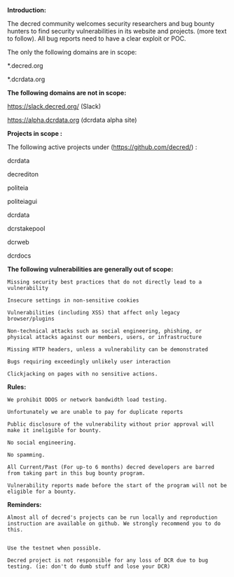 **Introduction:**

The decred community welcomes security researchers and bug bounty hunters to find security vulnerabilities in its website and projects. (more text to follow). All bug reports need to have a clear exploit or POC.

The only the following domains are in scope:

*.decred.org

*.dcrdata.org


**The following domains are not in scope:**

https://slack.decred.org/ (Slack)

https://alpha.dcrdata.org (dcrdata alpha site)


**Projects in scope :**

The following active projects under (https://github.com/decred/) :

dcrdata

decrediton

politeia

politeiagui

dcrdata

dcrstakepool

dcrweb

dcrdocs


**The following vulnerabilities are generally out of scope:**

    Missing security best practices that do not directly lead to a vulnerability

    Insecure settings in non-sensitive cookies

    Vulnerabilities (including XSS) that affect only legacy browser/plugins

    Non-technical attacks such as social engineering, phishing, or physical attacks against our members, users, or infrastructure

    Missing HTTP headers, unless a vulnerability can be demonstrated

    Bugs requiring exceedingly unlikely user interaction

    Clickjacking on pages with no sensitive actions.
    
    

**Rules:**

    We prohibit DDOS or network bandwidth load testing.

    Unfortunately we are unable to pay for duplicate reports

    Public disclosure of the vulnerability without prior approval will make it ineligible for bounty.

    No social engineering.

    No spamming.

    All Current/Past (For up-to 6 months) decred developers are barred from taking part in this bug bounty program.

    Vulnerability reports made before the start of the program will not be eligible for a bounty.

**Reminders:**

    Almost all of decred's projects can be run locally and reproduction instruction are available on github. We strongly recommend you to do this.


    Use the testnet when possible.

    Decred project is not responsible for any loss of DCR due to bug testing. (ie: don't do dumb stuff and lose your DCR)
